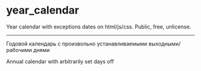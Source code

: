 # year_calendar
Year calendar with exceptions dates on html/js/css. Public, free, unlicense.
___
Годовой календарь с произвольно устанавливаемыми
выходными/рабочими днями

Annual calendar with arbitrarily set 
days off
